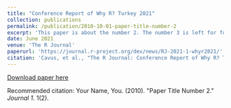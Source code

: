 ```yaml
---
title: "Conference Report of Why R? Turkey 2021"
collection: publications
permalink: /publication/2010-10-01-paper-title-number-2
excerpt: 'This paper is about the number 2. The number 3 is left for future work.'
date: June 2021
venue: 'The R Journal'
paperurl: 'https://journal.r-project.org/dev/news/RJ-2021-1-whyr2021/'
citation: 'Cavus, et al., "The R Journal: Conference Report of Why R? Turkey 2021", {The R Journal}, 2021'
---
```


[Download paper here](https://journal.r-project.org/archive/2021-1/whyr2021.pdf)

Recommended citation: Your Name, You. (2010). "Paper Title Number 2." <i>Journal 1</i>. 1(2).

